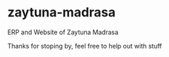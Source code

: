 # zaytuna-madrasa
ERP and Website of Zaytuna Madrasa

Thanks for stoping by, feel free to help out with stuff
